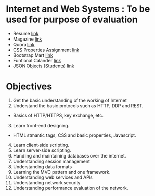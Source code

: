 # Internet and Web Systems : To be used for purpose of evaluation
* Resume [link](https://pranjalmathur.github.io/Internet_and_Web-Systems/Assignment1-Resume/Resume.html)
* Magazine [link](https://pranjalmathur.github.io/Internet_and_Web-Systems/Assignment2-Magazine/Magazine.html)
* Quora [link](https://pranjalmathur.github.io/Internet_and_Web-Systems/LabSheet1-QuoraAbst/Quora.html)
* CSS Properties Assignment [link](https://pranjalmathur.github.io/Internet_and_Web-Systems/CSS_Properties/CSS.html)
* Bootstrap Mart [link](https://pranjalmathur.github.io/Internet_and_Web-Systems/Assignment4-Bootstrap/file.html)
* Funtional Calander [link](https://pranjalmathur.github.io/Internet_and_Web-Systems/ClassAssignment/functional-calander.html)
* JSON Objects (Students) [link](https://pranjalmathur.github.io/Internet_and_Web-Systems/JSON_Lab/example.html)

# Objectives
1.	Get the basic understanding of the working of Internet
2.	Understand the basic protocols such as HTTP, DDP and REST.
* Basics of HTTP/HTTPS, key exchange, etc.
3.	Learn front-end designing.
* HTML stmantic tags, CSS and basic properties, Javascript.
4.	Learn client-side scripting.
5.	Learn server-side scripting.
6.	Handling and maintaining databases over the internet.
7.	Understanding session management
8.	Understanding data formats
9.	Learning the MVC pattern and one framework.
10.	Understanding web services and APIs
11.	Understanding network security
12.	Understanding performance evaluation of the network.
